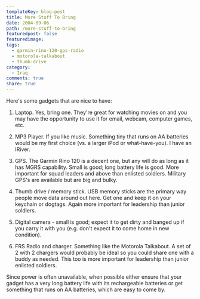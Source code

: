 ```yaml
---
templateKey: blog-post
title: More Stuff To Bring
date: 2004-09-06
path: /more-stuff-to-bring
featuredpost: false
featuredimage:
tags:
  - garmin-rino-120-gps-radio
  - motorola-talkabout
  - thumb-drive
category:
  - Iraq
comments: true
share: true
---
```


Here's some gadgets that are nice to have:

1) Laptop. Yes, bring one. They're great for watching movies on and you may have the opportunity to use it for email, webcam, computer games, etc.

2) MP3 Player. If you like music. Something tiny that runs on AA batteries would be my first choice (vs. a larger iPod or what-have-you). I have an IRiver.

3) GPS. The Garmin Rino 120 is a decent one, but any will do as long as it has MGRS capability. Small is good; long battery life is good. More important for squad leaders and above than enlisted soldiers. Military GPS's are available but are big and bulky.

4) Thumb drive / memory stick. USB memory sticks are the primary way people move data around out here. Get one and keep it on your keychain or dogtags. Again more important for leadership than junior soldiers.

5) Digital camera - small is good; expect it to get dirty and banged up if you carry it with you (e.g. don't expect it to come home in new condition).

6) FRS Radio and charger. Something like the Motorola Talkabout. A set of 2 with 2 chargers would probably be ideal so you could share one with a buddy as needed. This too is more important for leadership than junior enlisted soldiers.

Since power is often unavailable, when possible either ensure that your gadget has a very long battery life with its rechargeable batteries or get something that runs on AA batteries, which are easy to come by.
